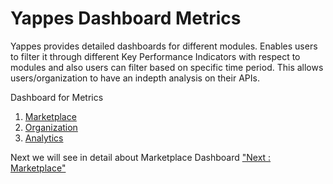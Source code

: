 Yappes Dashboard Metrics
========================

Yappes provides detailed dashboards for different modules. Enables users
to filter it through different Key Performance Indicators with respect
to modules and also users can filter based on specific time period. This
allows users/organization to have an indepth analysis on their APIs.

Dashboard for Metrics

1.  [Marketplace](marketplace_dashboard)
2.  [Organization](organization_dashboard)
3.  [Analytics](analytics_dashboard)

Next we will see in detail about Marketplace Dashboard ["Next :
Marketplace"](marketplace_dashboard.md)

